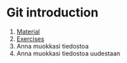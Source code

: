 # Git introduction

1. [Material](git-basics.md)
2. [Exercises](exercises.md)
3. Anna muokkasi tiedostoa
4. Anna muokkasi tiedostoa uudestaan

